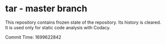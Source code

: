 # tar - master branch

This repository contains frozen state of the repository.
Its history is cleared. It is used only for static code
analysis with Codacy.

Commit Time: 1699622842